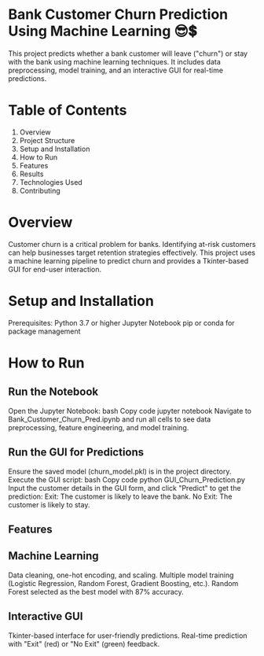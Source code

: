 # Bank Customer Churn Prediction Using Machine Learning 😎💲
This project predicts whether a bank customer will leave ("churn") or stay with the bank using machine learning techniques. It includes data preprocessing, model training, and an interactive GUI for real-time predictions.

# Table of Contents
1. Overview
2. Project Structure
3. Setup and Installation
4. How to Run
5. Features
6. Results
7. Technologies Used
8. Contributing

# Overview
Customer churn is a critical problem for banks. Identifying at-risk customers can help businesses target retention strategies effectively. This project uses a machine learning pipeline to predict churn and provides a Tkinter-based GUI for end-user interaction.

# Setup and Installation
Prerequisites:
Python 3.7 or higher
Jupyter Notebook
pip or conda for package management

# How to Run
## Run the Notebook
Open the Jupyter Notebook:
bash
Copy code
jupyter notebook
Navigate to Bank_Customer_Churn_Pred.ipynb and run all cells to see data preprocessing, feature engineering, and model training.
## Run the GUI for Predictions
Ensure the saved model (churn_model.pkl) is in the project directory.
Execute the GUI script:
bash
Copy code
python GUI_Churn_Prediction.py
Input the customer details in the GUI form, and click "Predict" to get the prediction:
Exit: The customer is likely to leave the bank.
No Exit: The customer is likely to stay.

## Features
## Machine Learning
Data cleaning, one-hot encoding, and scaling.
Multiple model training (Logistic Regression, Random Forest, Gradient Boosting, etc.).
Random Forest selected as the best model with 87% accuracy.
## Interactive GUI
Tkinter-based interface for user-friendly predictions.
Real-time prediction with "Exit" (red) or "No Exit" (green) feedback.
